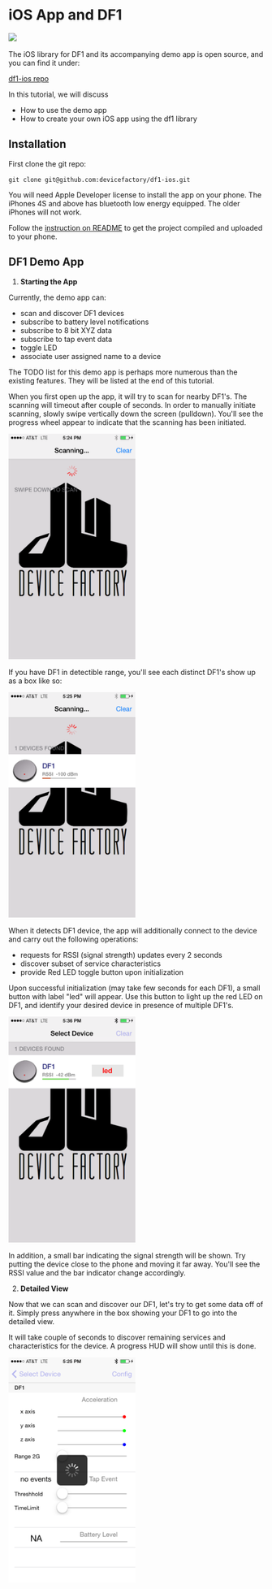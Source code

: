 # iOS App and DF1

<img src=https://raw.githubusercontent.com/devicefactory/share/master/media/df1/df1-honeycomb-front-transparent.png width=600>

The iOS library for DF1 and its accompanying demo app is open source, and you can find it under:

  [df1-ios repo](https://github.com/devicefactory/df1-ios)

In this tutorial, we will discuss

* How to use the demo app
* How to create your own iOS app using the df1 library


## Installation

First clone the git repo:

```
git clone git@github.com:devicefactory/df1-ios.git
```

You will need Apple Developer license to install the app on your phone.
The iPhones 4S and above has bluetooth low energy equipped. The older iPhones will not work.

Follow the [instruction on README](https://github.com/devicefactory/df1-ios/blob/master/README.md)
to get the project compiled and uploaded to your phone.


## DF1 Demo App

1. **Starting the App**

  Currently, the demo app can:
  
  * scan and discover DF1 devices
  * subscribe to battery level notifications
  * subscribe to 8 bit XYZ data
  * subscribe to tap event data
  * toggle LED
  * associate user assigned name to a device
  
  The TODO list for this demo app is perhaps more numerous than the existing features.
  They will be listed at the end of this tutorial.
  
  When you first open up the app, it will try to scan for nearby DF1's.
  The scanning will timeout after couple of seconds. In order to manually initiate scanning,
  slowly swipe vertically down the screen (pulldown). You'll see the progress wheel
  appear to indicate that the scanning has been initiated.
  
  <img src=pics/app_scan.png width=250>
  
  If you have DF1 in detectible range, you'll see each distinct DF1's show up 
  as a box like so:
  
  <img src=pics/app_discover.png width=250>
  
  When it detects DF1 device, the app will additionally connect to the device and carry
  out the following operations:
  
  * requests for RSSI (signal strength) updates every 2 seconds
  * discover subset of service characteristics
  * provide Red LED toggle button upon initialization
  
  Upon successful initialization (may take few seconds for each DF1), a small button
  with label "led" will appear. Use this button to light up the red LED on DF1, and identify
  your desired device in presence of multiple DF1's.
  
  <img src=pics/app_scan_initialized.png width=250>
  
  In addition, a small bar indicating the signal strength will be shown.
  Try putting the device close to the phone and moving it far away. You'll
  see the RSSI value and the bar indicator change accordingly.


2. **Detailed View**

  Now that we can scan and discover our DF1, let's try to get some data off of it.
  Simply press anywhere in the box showing your DF1 to go into the detailed view.

  It will take couple of seconds to discover remaining services and characteristics for
  the device. A progress HUD will show until this is done.

  <img src=pics/app_detail_view.png width=250>

  

